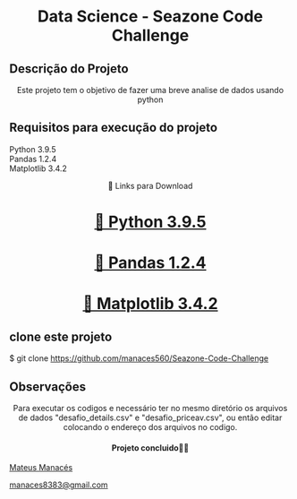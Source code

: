 <h1 align="center">Data Science - Seazone Code Challenge</h1>


## Descrição do Projeto
<p align="center">Este projeto tem o objetivo de fazer uma breve analise de dados usando python</p>

## Requisitos para execução do projeto
Python 3.9.5    
Pandas 1.2.4    
Matplotlib 3.4.2    
<p align="center">🚀 Links para Download</p>
<h1 align="center">
    <a href="https://www.python.org/">🔗 Python 3.9.5 </a>
</h1>
<h1 align="center">
    <a href="https://pandas.pydata.org/">🔗 Pandas 1.2.4 </a>
</h1>
<h1 align="center">
    <a href="https://matplotlib.org/">🔗 Matplotlib 3.4.2 </a>
</h1>

## clone este projeto 
$ git clone https://github.com/manaces560/Seazone-Code-Challenge

## Observações
<p align="center">Para executar os codigos e necessário ter no mesmo diretório os arquivos de dados "desafio_details.csv" e "desafio_priceav.csv", ou então editar colocando o endereço dos arquivos no codigo.</p>











<h4 align="center"> 
       Projeto concluido🚀🚀
</h4>
 <a href="#autor">Mateus Manacés
</p>
<p align="left">manaces8383@gmail.com</p>
